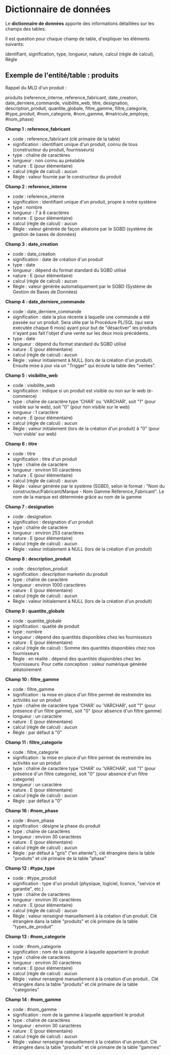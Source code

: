 # Dictionnaire de données

Le __dictionnaire de données__ apporte des informations détaillées sur les champs des tables.

Il est question pour chaque champ de table, d'expliquer les éléments suivants:

identifiant, signification, type, longueur, nature, calcul (règle de calcul), Règle

## Exemple de l'entité/table : produits

Rappel du MLD d'un produit :

produits (reference_interne, reference_fabricant, date_creation, date_derniere_commande, visibilite_web, titre, designation, description_produit, quantite_globale, filtre_gamme, filtre_categorie, #type_produit, #nom_categorie, #nom_gamme, #matricule_employe, #nom_phase)

__Champ 1 : reference_fabricant__

- code : reference_fabricant (clé primaire de la table)
- signification : identifiant unique d'un produit, connu de tous (constructeur du produit, fournisseurs)
- type : chaîne de caractères
- longueur : non connu au préalable
- nature : E (pour élémentaire)
- calcul (règle de calcul) : aucun
- Règle : valeur fournie par le constructeur du produit

__Champ 2 : reference_interne__

- code : reference_interne
- signification : identifiant unique d'un produit, propre à notre système
- type : nombre
- longueur : 7 à 8 caractères
- nature : E (pour élémentaire)
- calcul (règle de calcul) : aucun
- Règle : valeur générée de façon aléatoire par le SGBD (système de gestion de bases de données)
  
__Champ 3 : date_creation__

- code : date_creation
- signification : date de création d'un produit
- type : date
- longueur : dépend du format standard du SGBD utilisé
- nature : E (pour élémentaire)
- calcul (règle de calcul) : aucun
- Règle : valeur générée automatiquement par le SGBD (Système de Gestion de Bases de Données)

__Champ 4 : date_derniere_commande__

- code : date_derniere_commande
- signification : date la plus récente à laquelle une commande a été passée sur un produit. Sera utile par la Procédure PL/SQL (qui sera exécutée chaque 6 mois) ayant pour but de "désactiver" les produits n'ayant pas fait l'objet d'une vente sur les deux mois précédents.
- type : date
- longueur : dépend du format standard du SGBD utilisé
- nature : E (pour élémentaire)
- calcul (règle de calcul) : aucun 
- Règle : valeur initialement à NULL (lors de la création d'un produit). Ensuite mise à jour via un "Trigger" qui écoute la table des "ventes".

__Champ 5 : visibilite_web__

- code : visibilite_web
- signification : indique si un produit est visible ou non sur le web (e-commerce)
- type : chaîne de caractère type 'CHAR' ou 'VARCHAR', soit "1" (pour visible sur le web), soit "0" (pour non visible sur le web)
- longueur : 1 caractère
- nature : E (pour élémentaire)
- calcul (règle de calcul) : aucun
- Règle : valeur initialement (lors de la création d'un produit) à "0" (pour 'non visble' sur web)

__Champ 6 : titre__

- code : titre
- signification : titre d'un produit
- type : chaîne de caractère
- longueur : environ 50 caractères
- nature : E (pour élémentaire)
- calcul (règle de calcul) : aucun
- Règle : valeur générée par le système (SGBD), selon le format : "Nom du constructeur/Fabricant/Marque - Nom Gamme Référence_Fabricant". Le nom de la marque est déterminée grâce au nom de la gamme

__Champ 7 : designation__

- code : designation
- signification : designation d'un produit
- type : chaîne de caractère
- longueur : environ 253 caractères
- nature : E (pour élémentaire)
- calcul (règle de calcul) : aucun
- Règle : valeur initialement à NULL (lors de la création d'un produit)

 __Champ 8 : description_produit__

- code : description_produit
- signification : description marketin du produit
- type : chaîne de caractère
- longueur : environ 1000 caractères
- nature : E (pour élémentaire)
- calcul (règle de calcul) : aucun
- Règle : valeur initialement à NULL (lors de la création d'un produit)

 __Champ 9 : quantite_globale__

- code : quantite_globale
- signification : quatité de produit
- type : nombre
- longueur : dépend des quantités disponibles chez les fournisseurs
- nature : E (pour élémentaire)
- calcul (règle de calcul) : Somme des quantités disponibles chez nos fournisseurs
- Règle : en réalité : dépend des quantités disponibles chez les fournisseurs. Pour cette conception : valeur numérique générée aléatoirement

__Champ 10 : filtre_gamme__

- code : filtre_gamme
- signification : la mise en place d'un filtre permet de restreindre les activités sur un produit
- type : chaîne de caractère type 'CHAR' ou 'VARCHAR', soit "1" (pour présence d'un filtre gamme), soit "0" (pour absence d'un filtre gamme)
- longueur : un caractère
- nature : E (pour élémentaire)
- calcul (règle de calcul) : aucun
- Règle : par défaut à "0"

__Champ 11 : filtre_categorie__

- code : filtre_categorie
- signification : la mise en place d'un filtre permet de restreindre les activités sur un produit
- type : chaîne de caractère type 'CHAR' ou 'VARCHAR', soit "1" (pour présence d'un filtre categorie), soit "0" (pour absence d'un filtre categorie)
- longueur : un caractère
- nature : E (pour élémentaire)
- calcul (règle de calcul) : aucun
- Règle : par défaut à "0"

__Champ 16 : #nom_phase__

- code : #nom_phase
- signification : désigne la phase du produit
- type : chaîne de caractères
- longueur : environ 30 caractères
- nature : E (pour élémentaire)
- calcul (règle de calcul) : aucun
- Règle : par défaut à "gris" ("en attente"), clé étrangère dans la table "produits" et clé primaire de la table "phase"

__Champ 12 : #type_type__

- code : #type_produit
- signification : type d'un produit (physique, logiciel, licence, "service et garantie", etc.)
- type : chaîne de caractères
- longueur : environ 30 caractères
- nature : E (pour élémentaire)
- calcul (règle de calcul) : aucun
- Règle : valeur renseigné manuellement à la création d'un produit. Clé étrangère dans la table "produits" et clé primaire de la table "types_de_produit"

__Champ 13 : #nom_categorie__

- code : #nom_categorie
- signification : nom de la catégorie à laquelle appartient le produit
- type : chaîne de caractères
- longueur : environ 30 caractères
- nature : E (pour élémentaire)
- calcul (règle de calcul) : aucun
- Règle : valeur renseigné manuellement à la création d'un produit.. Clé étrangère dans la table "produits" et clé primaire de la table "categories"

__Champ 14 : #nom_gamme__

- code : #nom_gamme
- signification : nom de la gamme à laquelle appartient le produit
- type : chaîne de caractères
- longueur : environ 30 caractères
- nature : E (pour élémentaire)
- calcul (règle de calcul) : aucun
- Règle : valeur renseigné manuellement à la création d'un produit. Clé étrangère dans la table "produits" et clé primaire de la table "gammes"
